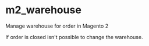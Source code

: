 # m2_warehouse
Manage warehouse for order in Magento 2


If order is closed isn't possible to change the warehouse.

